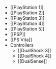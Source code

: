 - [[PlayStation 1]]
- [[PlayStation 2]]
- [[PlayStation 3]]
- [[PlayStation 4]]
- [[PlayStation 5]]
- [[PSP]]
- [[PS Vita]]
- Controllers
	- [[DualShock 3]]
	- [[DualShock 4]]
	- [[DualSense]]